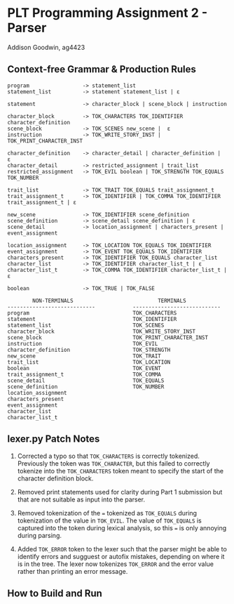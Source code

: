# PLT Programming Assignment 2 - Parser
Addison Goodwin, ag4423

## Context-free Grammar & Production Rules

```
program 				-> statement_list
statement_list 			-> statement statement_list | ε

statement				-> character_block | scene_block | instruction

character_block			-> TOK_CHARACTERS TOK_IDENTIFIER character_definition
scene_block				-> TOK_SCENES new_scene |  ε
instruction				-> TOK_WRITE_STORY_INST | TOK_PRINT_CHARACTER_INST

character_definition	-> character_detail | character_definition |  ε
character_detail		-> restricted_assignment | trait_list
restricted_assignment 	-> TOK_EVIL boolean | TOK_STRENGTH TOK_EQUALS TOK_NUMBER

trait_list				-> TOK_TRAIT TOK_EQUALS trait_assignment_t
trait_assignment_t		-> TOK_IDENTIFIER | TOK_COMMA TOK_IDENTIFIER trait_assignment_t | ε

new_scene		 		-> TOK_IDENTIFIER scene_definition
scene_definition		-> scene_detail scene_definition | ε
scene_detail			-> location_assignment | characters_present | event_assignment

location_assignment		-> TOK_LOCATION TOK_EQUALS TOK_IDENTIFIER
event_assignment		-> TOK_EVENT TOK_EQUALS TOK_IDENTIFIER
characters_present		-> TOK_IDENTIFIER TOK_EQUALS character_list
character_list			-> TOK_IDENTIFIER character_list_t | ε
character_list_t		-> TOK_COMMA TOK_IDENTIFIER character_list_t | ε

boolean					-> TOK_TRUE | TOK_FALSE
```

```
		NON-TERMINALS							TERMINALS
----------------------------			----------------------------
program									TOK_CHARACTERS
statement								TOK_IDENTIFIER
statement_list							TOK_SCENES
character_block							TOK_WRITE_STORY_INST
scene_block								TOK_PRINT_CHARACTER_INST
instruction								TOK_EVIL
character_definition					TOK_STRENGTH
new_scene								TOK_TRAIT
trait_list								TOK_LOCATION
boolean									TOK_EVENT
trait_assignment_t						TOK_COMMA
scene_detail							TOK_EQUALS
scene_definition						TOK_NUMBER
location_assignment
characters_present
event_assignment
character_list
character_list_t
```

## lexer.py Patch Notes
1. Corrected a typo so that `TOK_CHARACTERS` is correctly tokenized.
Previously the token was `TOK_CHARACTER`, but this failed to correctly tokenize into the `TOK_CHARACTERS` token meant to specify the start of the character definition block.

2. Removed print statements used for clarity during Part 1 submission but that are not suitable as input into the parser.

3. Removed tokenization of the `=` tokenized as `TOK_EQUALS` during tokenization of the value in `TOK_EVIL`. The value of `TOK_EQUALS` is captured into the token during lexical analysis, so this `=` is only annoying during parsing.

4. Added `TOK_ERROR` token to the lexer such that the parser might be able to identify errors and sugguest or autofix mistakes, depending on where it is in the tree. The lexer now tokenizes `TOK_ERROR` and the error value rather than printing an error message.

## How to Build and Run